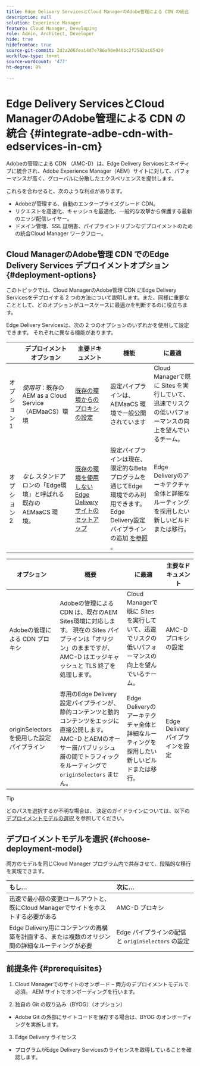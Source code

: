 ```yaml
---
title: Edge Delivery ServicesとCloud ManagerのAdobe管理による CDN の統合
description: null
solution: Experience Manager
feature: Cloud Manager, Developing
role: Admin, Architect, Developer
hide: true
hidefromtoc: true
source-git-commit: 2d2a206fea14d7e786a98e848bc2f2592ac65429
workflow-type: tm+mt
source-wordcount: '477'
ht-degree: 0%

---
```



# Edge Delivery ServicesとCloud ManagerのAdobe管理による CDN の統合 {#integrate-adbe-cdn-with-edservices-in-cm}

Adobeの管理による CDN （AMC-D）は、Edge Delivery Servicesとネイティブに統合され、Adobe Experience Manager（AEM）サイトに対して、パフォーマンスが高く、グローバルに分散したエクスペリエンスを提供します。

これらを合わせると、次のような利点があります。

* Adobeが管理する、自動のエンタープライズグレード CDN。
* リクエストを高速化、キャッシュを最適化、一般的な攻撃から保護する最新のエッジ配信レイヤー。
* ドメイン管理、SSL 証明書、パイプラインドリブンなデプロイメントのための統合Cloud Manager ワークフロー。

<!--
Adobe's Edge Delivery Services (EDS) can take advantage of an Adobe managed CDN. EDS is a framework that optimizes website delivery for speed, simplicity, and scalability by pushing content closer to the user through edge nodes. It is not a replacement for a CDN, but rather a way to enhance content delivery, especially when you use the Adobe managed CDN. It offers you the following benefits:

* Adobe-Managed CDN: EDS can use an Adobe-managed CDN, offering features like self-service CDN management and automatic certificate renewal. 
* EDS and AEM: EDS is a feature of AEM as a Cloud Service and works alongside the AEM authoring environment. 
* Performance enhancement: EDS, in conjunction with an Adobe Managed CDN, improves website performance by caching content at edge locations closer to users, reducing latency. 
* Flexibility: EDS provides flexibility in content delivery, allowing your organization to choose between the Adobe-managed CDN or their own CDN setup, based on their needs and existing infrastructure. 
Self-Service CDN Management:
Adobe-managed CDN within EDS enables self-service configuration and management tasks like SSL certificate setup. 
 
Use Cases:
EDS with CDN integration is beneficial for various scenarios, including e-commerce storefronts and websites requiring high performance and scalability. -->

## Cloud ManagerのAdobe管理 CDN でのEdge Delivery Services デプロイメントオプション {#deployment-options}

このトピックでは、Cloud ManagerのAdobe管理 CDN にEdge Delivery Servicesをデプロイする 2 つの方法について説明します。また、同様に重要なこととして、どのオプションがユースケースに最適かを判断するのに役立ちます。

Edge Delivery Servicesは、次の 2 つのオプションのいずれかを使用して設定できます。 それぞれに異なる機能があります。

|  | デプロイメントオプション | 主要ドキュメント | 機能 | に最適 |
| --- | --- | --- | --- | --- |
| オプション 1 | *使用可*：既存のAEM as a Cloud Service（AEMaaCS）環境 | [ 既存の環境からのプロキシの設定 ](https://www.aem.live/docs/byo-cdn-adobe-managed#option-1-setup-a-proxy-from-an-existing-environment) | 設定パイプラインは、AEMaaCS 環境で一般公開されています | Cloud Managerで既に Sites を実行していて、迅速でリスクの低いパフォーマンスの向上を望んでいるチーム。 |
| オプション 2 | *なし* スタンドアロンの「Edge環境」と呼ばれる既存の AEMaaCS 環境。 | [ 既存の環境を使用しないEdge Delivery サイトのセットアップ ](https://www.aem.live/docs/byo-cdn-adobe-managed#option-2-setup-an-edge-delivery-site-without-an-existing-environment) | 設定パイプラインは現在、限定的なBeta プログラムを通じてEdge環境でのみ利用できます。<br>Edge Delivery設定パイプラインの追加 [ を参照 ](help/implementing/cloud-manager/release-notes/current.md##add-eds-pipeline)。 | Edge Deliveryのアーキテクチャ全体と詳細なルーティングを採用したい新しいビルドまたは移行。 |

<!-- Ultimately this URL above will need to be updated on GA -->

| オプション | 概要 | に最適 | 主要なドキュメント |
| --- | --- | --- | --- |
| Adobeの管理による CDN プロキシ | Adobeの管理による CDN は、既存のAEM Sites環境に対応します。 現在の Sites パイプラインは「オリジン」のままですが、AMC-D はエッジキャッシュと TLS 終了を処理します。 | Cloud Managerで既に Sites を実行していて、迅速でリスクの低いパフォーマンスの向上を望んでいるチーム。 | AMC-D プロキシの設定 |
| originSelectors を使用した設定パイプライン | 専用のEdge Delivery設定パイプラインが、静的コンテンツと動的コンテンツをエッジに直接公開します。 AMC-D とAEMのオーサー層/パブリッシュ層の間でトラフィックをルーティングで `originSelectors` ません。 | Edge Deliveryのアーキテクチャ全体と詳細なルーティングを採用したい新しいビルドまたは移行。 | Edge Delivery パイプラインを設定 |

>[!TIP]
>
>どのパスを選択するか不明な場合は、 決定のガイドラインについては、以下の [ デプロイメントモデルの選択 ](#choose-deployment-model) を参照してください。

## デプロイメントモデルを選択 {#choose-deployment-model}

両方のモデルを同じCloud Manager プログラム内で共存させて、段階的な移行を実現できます。

| もし… | 次に… |
| :--- | :--- |
| 迅速で最小限の変更ロールアウトと、既にCloud Managerでサイトをホストする必要がある | AMC-D プロキシ |
| Edge Delivery用にコンテンツの再構築を計画する、または複数のオリジン間の詳細なルーティングが必要 | Edge パイプラインの配信と `originSelectors` の設定 |

## 前提条件 {#prerequisites}

1. Cloud Managerでのサイトのオンボード
 – 両方のデプロイメントモデルで必須。 AEM サイトでオンボーディングを行います。

2. 独自の Git の取り込み（BYOG）（オプション）
- Adobe Git の外部にサイトコードを保存する場合は、BYOG のオンボーディングを実施します。

3. Edge Delivery ライセンス
- プログラムがEdge Delivery Servicesのライセンスを取得していることを確認します。


